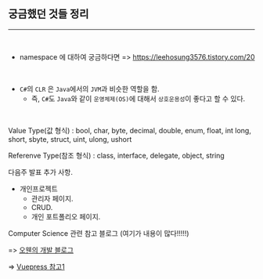 ## 궁금했던 것들 정리 
----

<br />

- namespace 에 대하여 궁금하다면 => https://leehosung3576.tistory.com/20

<br />

- `C#`의 `CLR` 은 `Java`에서의 `JVM`과 비슷한 역할을 함.
    - 즉, `C#`도 `Java`와 같이 `운영체제(OS)`에 대해서 `상호운용성`이 좋다고 할 수 있다.

<br />


Value Type(값 형식) : bool, char, byte, decimal, double, enum, float, int long, short, sbyte, struct, uint, ulong, ushort

Referenve Type(참조 형식) : class, interface, delegate, object, string

다음주 발표 추가 사항.

- 개인프로젝트
  - 관리자 페이지.
  - CRUD.
  - 개인 포트폴리오 페이지.



Computer Science 관련 참고 블로그 (여기가 내용이 많다!!!!!)

=> [오웬의 개발 블로그](https://devowen.com/)

=> [Vuepress 참고1](https://joshua1988.github.io/vue-camp/vuepress/learning-note.html#%E1%84%89%E1%85%A1%E1%84%8B%E1%85%B5%E1%84%90%E1%85%B3-%E1%84%87%E1%85%A2%E1%84%91%E1%85%A9-%E1%84%92%E1%85%A1%E1%84%80%E1%85%B5-%E1%84%8C%E1%85%A5%E1%86%AF%E1%84%8E%E1%85%A1)